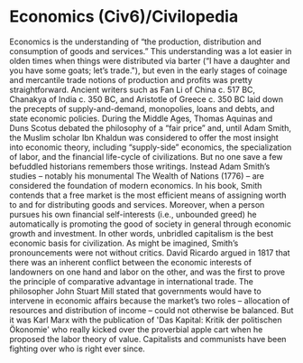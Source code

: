 # Economics (Civ6)/Civilopedia

Economics is the understanding of “the production, distribution and consumption of goods and services.” This understanding was a lot easier in olden times when things were distributed via barter (“I have a daughter and you have some goats; let’s trade."), but even in the early stages of coinage and mercantile trade notions of production and profits was pretty straightforward. Ancient writers such as Fan Li of China c. 517 BC, Chanakya of India c. 350 BC, and Aristotle of Greece c. 350 BC laid down the precepts of supply-and-demand, monopolies, loans and debts, and state economic policies. During the Middle Ages, Thomas Aquinas and Duns Scotus debated the philosophy of a “fair price” and, until Adam Smith, the Muslim scholar Ibn Khaldun was considered to offer the most insight into economic theory, including “supply-side” economics, the specialization of labor, and the financial life-cycle of civilizations.
But no one save a few befuddled historians remembers those writings. Instead Adam Smith’s studies – notably his monumental The Wealth of Nations (1776) – are considered the foundation of modern economics. In his book, Smith contends that a free market is the most efficient means of assigning worth to and for distributing goods and services. Moreover, when a person pursues his own financial self-interests (i.e., unbounded greed) he automatically is promoting the good of society in general through economic growth and investment. In other words, unbridled capitalism is the best economic basis for civilization.
As might be imagined, Smith’s pronouncements were not without critics. David Ricardo argued in 1817 that there was an inherent conflict between the economic interests of landowners on one hand and labor on the other, and was the first to prove the principle of comparative advantage in international trade. The philosopher John Stuart Mill stated that governments would have to intervene in economic affairs because the market’s two roles – allocation of resources and distribution of income – could not otherwise be balanced. But it was Karl Marx with the publication of 'Das Kapital: Kritik der politischen Ökonomie' who really kicked over the proverbial apple cart when he proposed the labor theory of value. Capitalists and communists have been fighting over who is right ever since.